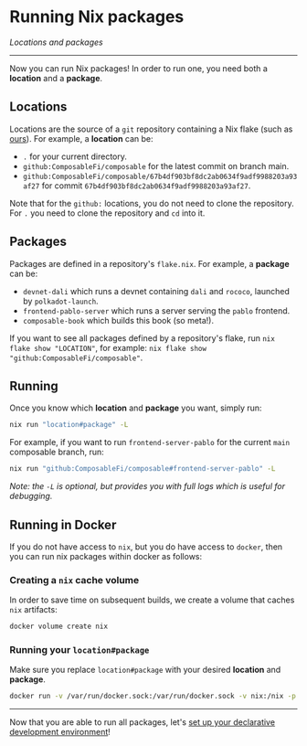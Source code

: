 
# Running Nix packages
*Locations and packages*

---

Now you can run Nix packages! In order to run one, you need both a **location** and a **package**.

## Locations

Locations are the source of a `git` repository containing a Nix flake (such as [ours](https://github.com/ComposableFi/composable)). For example, a **location** can be:

- `.` for your current directory.
- `github:ComposableFi/composable` for the latest commit on branch main.
- `github:ComposableFi/composable/67b4df903bf8dc2ab0634f9adf9988203a93af27` for commit `67b4df903bf8dc2ab0634f9adf9988203a93af27`. 

Note that for the `github:` locations, you do not need to clone the repository. For `.` you need to clone the repository and `cd` into it.

## Packages

Packages are defined in a repository's `flake.nix`. For example, a **package** can be:

- `devnet-dali` which runs a devnet containing `dali` and `rococo`, launched by `polkadot-launch`.
- `frontend-pablo-server` which runs a server serving the `pablo` frontend.
- `composable-book` which builds this book (so meta!).

If you want to see all packages defined by a repository's flake, run `nix flake show "LOCATION"`, for example: `nix flake show "github:ComposableFi/composable"`.


## Running

Once you know which **location** and **package** you want, simply run:

```bash
nix run "location#package" -L
```

For example, if you want to run `frontend-server-pablo` for the current `main` composable branch, run:

```bash
nix run "github:ComposableFi/composable#frontend-server-pablo" -L
```

_Note: the `-L` is optional, but provides you with full logs which is useful for debugging._

## Running in Docker

If you do not have access to `nix`, but you do have access to `docker`, then you can run nix packages within docker as follows:


### Creating a `nix` cache volume
In order to save time on subsequent builds, we create a volume that caches `nix` artifacts:

```bash
docker volume create nix
```

### Running your `location#package`

Make sure you replace `location#package` with your desired **location** and **package**.

```bash
docker run -v /var/run/docker.sock:/var/run/docker.sock -v nix:/nix -p 9988:9988 -it nixos/nix bash -c "nix-env -iA nixpkgs.cachix && cachix use composable-community && nix run location#package -L --extra-experimental-features nix-command --extra-experimental-features flakes --no-sandbox"
```

---

Now that you are able to run all packages, let's [set up your declarative development environment](./development-environments)!
